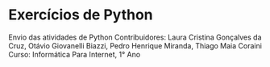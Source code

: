 # Exercícios de Python
Envio das atividades de Python
Contribuidores: Laura Cristina Gonçalves da Cruz, Otávio Giovanelli Biazzi, Pedro Henrique Miranda, Thiago Maia Coraini <br>
Curso: Informática Para Internet, 1° Ano

